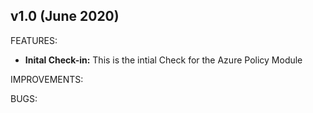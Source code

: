 ## v1.0 (June 2020)

FEATURES: 
* **Inital Check-in:**  This is the intial Check for the Azure Policy Module

IMPROVEMENTS:

BUGS: